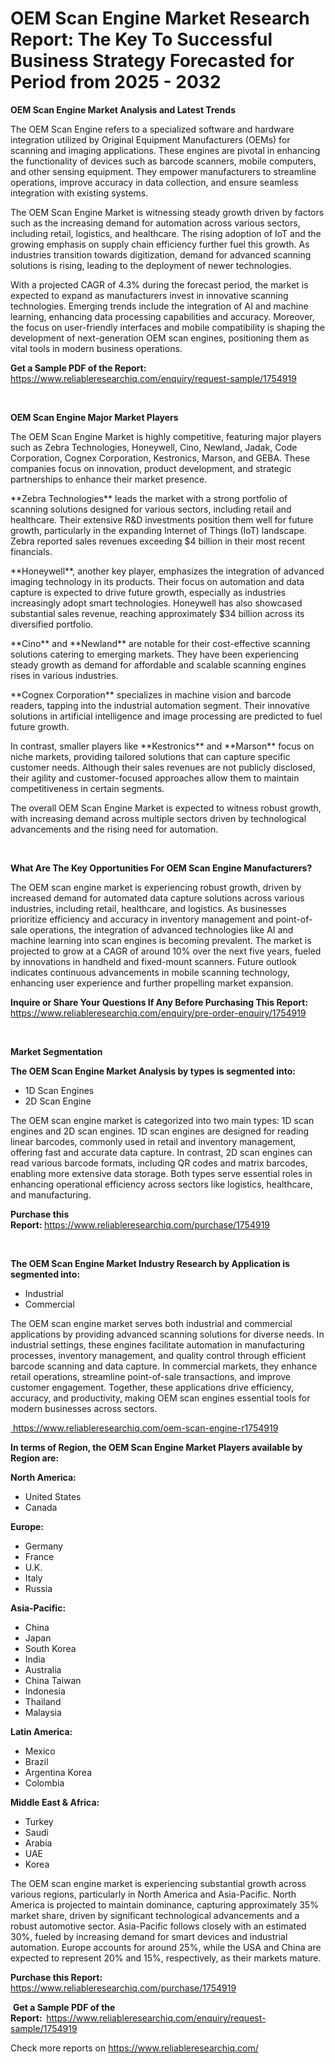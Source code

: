 <p><h1>OEM Scan Engine Market Research Report: The Key To Successful Business Strategy Forecasted for Period from 2025 - 2032</h1></p><p><strong>OEM Scan Engine Market Analysis and Latest Trends</strong></p>
<p><p>The OEM Scan Engine refers to a specialized software and hardware integration utilized by Original Equipment Manufacturers (OEMs) for scanning and imaging applications. These engines are pivotal in enhancing the functionality of devices such as barcode scanners, mobile computers, and other sensing equipment. They empower manufacturers to streamline operations, improve accuracy in data collection, and ensure seamless integration with existing systems.</p><p>The OEM Scan Engine Market is witnessing steady growth driven by factors such as the increasing demand for automation across various sectors, including retail, logistics, and healthcare. The rising adoption of IoT and the growing emphasis on supply chain efficiency further fuel this growth. As industries transition towards digitization, demand for advanced scanning solutions is rising, leading to the deployment of newer technologies.</p><p>With a projected CAGR of 4.3% during the forecast period, the market is expected to expand as manufacturers invest in innovative scanning technologies. Emerging trends include the integration of AI and machine learning, enhancing data processing capabilities and accuracy. Moreover, the focus on user-friendly interfaces and mobile compatibility is shaping the development of next-generation OEM scan engines, positioning them as vital tools in modern business operations.</p></p>
<p><strong>Get a Sample PDF of the Report:&nbsp;</strong> <a href="https://www.reliableresearchiq.com/enquiry/request-sample/1754919?utm_campaign=3455&utm_medium=2&utm_source=Github&utm_content=ia&utm_term=10042025&utm_id=oem-scan-engine">https://www.reliableresearchiq.com/enquiry/request-sample/1754919</a></p>
<p>&nbsp;</p>
<p><strong>OEM Scan Engine Major Market Players</strong></p>
<p><p>The OEM Scan Engine Market is highly competitive, featuring major players such as Zebra Technologies, Honeywell, Cino, Newland, Jadak, Code Corporation, Cognex Corporation, Kestronics, Marson, and GEBA. These companies focus on innovation, product development, and strategic partnerships to enhance their market presence.</p><p>**Zebra Technologies** leads the market with a strong portfolio of scanning solutions designed for various sectors, including retail and healthcare. Their extensive R&D investments position them well for future growth, particularly in the expanding Internet of Things (IoT) landscape. Zebra reported sales revenues exceeding $4 billion in their most recent financials.</p><p>**Honeywell**, another key player, emphasizes the integration of advanced imaging technology in its products. Their focus on automation and data capture is expected to drive future growth, especially as industries increasingly adopt smart technologies. Honeywell has also showcased substantial sales revenue, reaching approximately $34 billion across its diversified portfolio.</p><p>**Cino** and **Newland** are notable for their cost-effective scanning solutions catering to emerging markets. They have been experiencing steady growth as demand for affordable and scalable scanning engines rises in various industries.</p><p>**Cognex Corporation** specializes in machine vision and barcode readers, tapping into the industrial automation segment. Their innovative solutions in artificial intelligence and image processing are predicted to fuel future growth.</p><p>In contrast, smaller players like **Kestronics** and **Marson** focus on niche markets, providing tailored solutions that can capture specific customer needs. Although their sales revenues are not publicly disclosed, their agility and customer-focused approaches allow them to maintain competitiveness in certain segments.</p><p>The overall OEM Scan Engine Market is expected to witness robust growth, with increasing demand across multiple sectors driven by technological advancements and the rising need for automation.</p></p>
<p>&nbsp;</p>
<p><strong>What Are The Key Opportunities For OEM Scan Engine Manufacturers?</strong></p>
<p><p>The OEM scan engine market is experiencing robust growth, driven by increased demand for automated data capture solutions across various industries, including retail, healthcare, and logistics. As businesses prioritize efficiency and accuracy in inventory management and point-of-sale operations, the integration of advanced technologies like AI and machine learning into scan engines is becoming prevalent. The market is projected to grow at a CAGR of around 10% over the next five years, fueled by innovations in handheld and fixed-mount scanners. Future outlook indicates continuous advancements in mobile scanning technology, enhancing user experience and further propelling market expansion.</p></p>
<p><strong>Inquire or Share Your Questions If Any Before Purchasing This Report:</strong> <a href="https://www.reliableresearchiq.com/enquiry/pre-order-enquiry/1754919?utm_campaign=3455&utm_medium=2&utm_source=Github&utm_content=ia&utm_term=10042025&utm_id=oem-scan-engine">https://www.reliableresearchiq.com/enquiry/pre-order-enquiry/1754919</a></p>
<p>&nbsp;</p>
<p><strong>Market Segmentation</strong></p>
<p><strong>The OEM Scan Engine Market Analysis by types is segmented into:</strong></p>
<p><ul><li>1D Scan Engines</li><li>2D Scan Engine</li></ul></p>
<p><p>The OEM scan engine market is categorized into two main types: 1D scan engines and 2D scan engines. 1D scan engines are designed for reading linear barcodes, commonly used in retail and inventory management, offering fast and accurate data capture. In contrast, 2D scan engines can read various barcode formats, including QR codes and matrix barcodes, enabling more extensive data storage. Both types serve essential roles in enhancing operational efficiency across sectors like logistics, healthcare, and manufacturing.</p></p>
<p><strong>Purchase this Report:&nbsp;</strong><a href="https://www.reliableresearchiq.com/purchase/1754919?utm_campaign=3455&utm_medium=2&utm_source=Github&utm_content=ia&utm_term=10042025&utm_id=oem-scan-engine">https://www.reliableresearchiq.com/purchase/1754919</a></p>
<p>&nbsp;</p>
<p><strong>The OEM Scan Engine Market Industry Research by Application is segmented into:</strong></p>
<p><ul><li>Industrial</li><li>Commercial</li></ul></p>
<p><p>The OEM scan engine market serves both industrial and commercial applications by providing advanced scanning solutions for diverse needs. In industrial settings, these engines facilitate automation in manufacturing processes, inventory management, and quality control through efficient barcode scanning and data capture. In commercial markets, they enhance retail operations, streamline point-of-sale transactions, and improve customer engagement. Together, these applications drive efficiency, accuracy, and productivity, making OEM scan engines essential tools for modern businesses across sectors.</p></p>
<p><a href="https://www.reliableresearchiq.com/oem-scan-engine-r1754919?utm_campaign=3455&utm_medium=2&utm_source=Github&utm_content=ia&utm_term=10042025&utm_id=oem-scan-engine">&nbsp;https://www.reliableresearchiq.com/oem-scan-engine-r1754919</a></p>
<p><strong>In terms of Region, the OEM Scan Engine Market Players available by Region are:</strong></p>
<p>
    <p> <strong> North America: </strong>
        <ul>
            <li>United States</li>
            <li>Canada</li>
        </ul>
        </p> 
    <p> <strong> Europe: </strong>
        <ul>
            <li>Germany</li>
            <li>France</li>
            <li>U.K.</li>
            <li>Italy</li>
            <li>Russia</li>
        </ul>
        </p> 
    <p> <strong> Asia-Pacific: </strong>
        <ul>
            <li>China</li>
            <li>Japan</li>
            <li>South Korea</li>
            <li>India</li>
            <li>Australia</li>
            <li>China Taiwan</li>
            <li>Indonesia</li>
            <li>Thailand</li>
            <li>Malaysia</li>
        </ul>
        </p> 
    <p> <strong> Latin America: </strong>
        <ul>
            <li>Mexico</li>
            <li>Brazil</li>
            <li>Argentina Korea</li>
            <li>Colombia</li>
        </ul>
        </p> 
    <p> <strong> Middle East & Africa: </strong>
        <ul>
            <li>Turkey</li>
            <li>Saudi</li>
            <li>Arabia</li>
            <li>UAE</li>
            <li>Korea</li>
        </ul>
    </p>
    </p>
<p><p>The OEM scan engine market is experiencing substantial growth across various regions, particularly in North America and Asia-Pacific. North America is projected to maintain dominance, capturing approximately 35% market share, driven by significant technological advancements and a robust automotive sector. Asia-Pacific follows closely with an estimated 30%, fueled by increasing demand for smart devices and industrial automation. Europe accounts for around 25%, while the USA and China are expected to represent 20% and 15%, respectively, as their markets mature.</p></p>
<p><strong>Purchase this Report: </strong><a href="https://www.reliableresearchiq.com/purchase/1754919?utm_campaign=3455&utm_medium=2&utm_source=Github&utm_content=ia&utm_term=10042025&utm_id=oem-scan-engine">https://www.reliableresearchiq.com/purchase/1754919</a></p>
<p>&nbsp;<strong>Get a Sample PDF of the Report:&nbsp;&nbsp;</strong><a href="https://www.reliableresearchiq.com/enquiry/request-sample/1754919?utm_campaign=3455&utm_medium=2&utm_source=Github&utm_content=ia&utm_term=10042025&utm_id=oem-scan-engine">https://www.reliableresearchiq.com/enquiry/request-sample/1754919</a></p>
<p><strong></strong></p>
<p>Check more reports on <a href="https://www.reliableresearchiq.com/?utm_campaign=3455&utm_medium=2&utm_source=Github&utm_content=ia&utm_term=10042025&utm_id=oem-scan-engine">https://www.reliableresearchiq.com/</a></p>